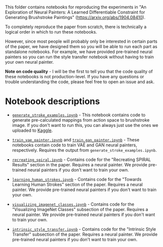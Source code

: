 This folder contains notebooks for reproducing the experiments in "An Exploration of Neural Painters: A Learned Differentiable Constraint for Generating Brushstroke Paintings" (https://arxiv.org/abs/1904.08410).

To completely reproduce the paper from scratch, there is technically a logical order in which to run these notebooks. 

However, since most people will probably only be interested in certain parts of the paper, we have designed them so you will be able to run each part as standalone notebooks. For example, we have provided pre-trained neural painters so you can run the style transfer notebook without having to train your own neural painter.

**Note on code quality** - I will be the first to tell you that the code quality of these notebooks is not production-level. If you have any questions or trouble understanding the code, please feel free to open an issue and ask.

# Notebook descriptions

* [`generate_stroke_examples.ipynb`](https://colab.research.google.com/github/reiinakano/neural-painters/blob/master/notebooks/generate_stroke_examples.ipynb) - This notebook contains code to generate pre-calculated mappings from action space to brushstroke image. If you don't want to run this, you can always just use the ones we uploaded to [Kaggle](https://www.kaggle.com/reiinakano/mypaint_brushstrokes).

* [`train_vae_painter.ipynb`](https://colab.research.google.com/github/reiinakano/neural-painters/blob/master/notebooks/train_vae_painter.ipynb) and [`train_gan_painter.ipynb`](https://colab.research.google.com/github/reiinakano/neural-painters/blob/master/notebooks/train_gan_painter.ipynb) - These notebooks contain code to train VAE and GAN neural painters, respectively. Requires the output from `generate_stroke_examples.ipynb`.

* [`recreating_spiral.ipynb`](https://colab.research.google.com/github/reiinakano/neural-painters/blob/master/notebooks/recreating_spiral.ipynb) - Contains code for the "Recreating SPIRAL Results" section in the paper. Requires a neural painter. We provide pre-trained neural painters if you don't want to train your own.

* [`learning_human_strokes.ipynb`](https://colab.research.google.com/github/reiinakano/neural-painters/blob/master/notebooks/learning_human_strokes.ipynb) - Contains code for the "Towards Learning Human Strokes" section of the paper. Requires a neural painter. We provide pre-trained neural painters if you don't want to train your own.

* [`visualizing_imagenet_classes.ipynb`](https://colab.research.google.com/github/reiinakano/neural-painters/blob/master/notebooks/visualizing_imagenet_classes.ipynb) - Contains code for the "Visualizing ImageNet Classes" subsection of the paper. Requires a neural painter. We provide pre-trained neural painters if you don't want to train your own.

* [`intrinsic_style_transfer.ipynb`](https://colab.research.google.com/github/reiinakano/neural-painters/blob/master/notebooks/intrinsic_style_transfer.ipynb) - Contains code for the "Intrinsic Style Transfer" subsection of the paper. Requires a neural painter. We provide pre-trained neural painters if you don't want to train your own.
